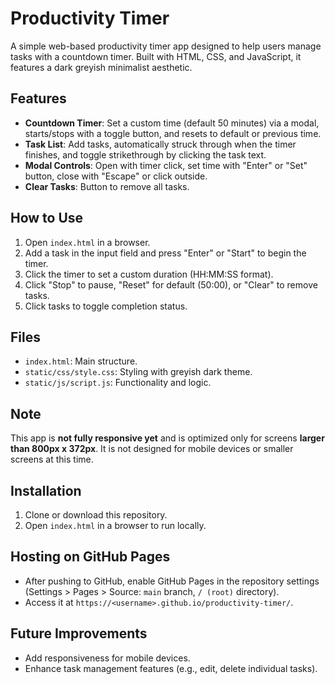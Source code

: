 # Productivity Timer

A simple web-based productivity timer app designed to help users manage tasks with a countdown timer. Built with HTML, CSS, and JavaScript, it features a dark greyish minimalist aesthetic.

## Features

- **Countdown Timer**: Set a custom time (default 50 minutes) via a modal, starts/stops with a toggle button, and resets to default or previous time.
- **Task List**: Add tasks, automatically struck through when the timer finishes, and toggle strikethrough by clicking the task text.
- **Modal Controls**: Open with timer click, set time with "Enter" or "Set" button, close with "Escape" or click outside.
- **Clear Tasks**: Button to remove all tasks.

## How to Use

1. Open `index.html` in a browser.
2. Add a task in the input field and press "Enter" or "Start" to begin the timer.
3. Click the timer to set a custom duration (HH:MM:SS format).
4. Click "Stop" to pause, "Reset" for default (50:00), or "Clear" to remove tasks.
5. Click tasks to toggle completion status.

## Files

- `index.html`: Main structure.
- `static/css/style.css`: Styling with greyish dark theme.
- `static/js/script.js`: Functionality and logic.

## Note

This app is **not fully responsive yet** and is optimized only for screens **larger than 800px x 372px**. It is not designed for mobile devices or smaller screens at this time.

## Installation

1. Clone or download this repository.
2. Open `index.html` in a browser to run locally.

## Hosting on GitHub Pages

- After pushing to GitHub, enable GitHub Pages in the repository settings (Settings > Pages > Source: `main` branch, `/ (root)` directory).
- Access it at `https://<username>.github.io/productivity-timer/`.

## Future Improvements

- Add responsiveness for mobile devices.
- Enhance task management features (e.g., edit, delete individual tasks).
